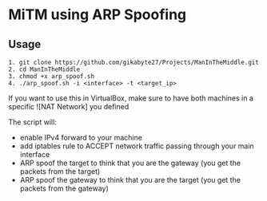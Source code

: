 # MiTM using ARP Spoofing

## Usage

```
1. git clone https://github.com/gikabyte27/Projects/ManInTheMiddle.git 
2. cd ManInTheMiddle
3. chmod +x arp_spoof.sh
4. ./arp_spoof.sh -i <interface> -t <target_ip>

```

If you want to use this in VirtualBox, make sure to have both machines in a specific ![NAT Network] you defined


The script will:
- enable IPv4 forward to your machine
- add iptables rule to ACCEPT network traffic passing through your main interface
- ARP spoof the target to think that you are the gateway (you get the packets from the target)
- ARP spoof the gateway to think that you are the target (you get the packets from the gateway)


